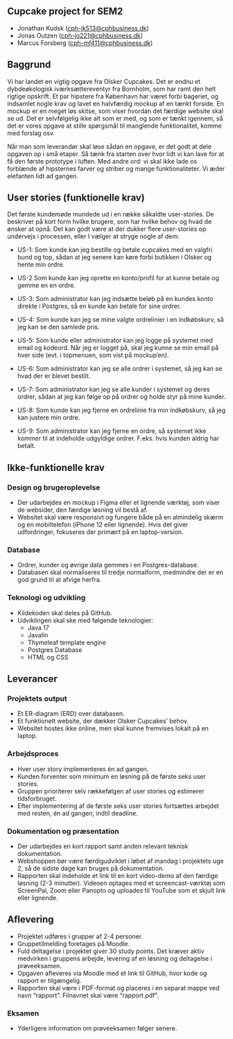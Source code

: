 ## Cupcake project for SEM2

- Jonathan Kudsk (cph-jk513@cphbusiness.dk)
- Jonas Outzen (cph-jo221@cphbusiness.dk)
- Marcus Forsberg (cph-mf411@cphbusiness.dk)

## Baggrund
Vi har landet en vigtig opgave fra Olsker Cupcakes. Det er endnu et dybdeøkologisk iværksættereventyr fra Bornholm, som har ramt den helt rigtige opskrift. Et par hipstere fra København har været forbi bageriet, og indsamlet nogle krav og lavet en halvfærdig mockup af en tænkt forside. En mockup er en meget løs skitse, som viser hvordan det færdige website skal se ud. Det er selvfølgelig ikke alt som er med, og som er tænkt igennem, så det er vores opgave at stille spørgsmål til manglende funktionalitet, komme med forslag osv.

Når man som leverandør skal løse sådan en opgave, er det godt at dele opgaven op i små etaper. Så tænk fra starten over hvor lidt vi kan lave for at få den første prototype i luften. Med andre ord: vi skal ikke lade os forblænde af hipsternes farver og striber og mange funktionaliteter. Vi æder elefanten lidt ad gangen.

## User stories (funktionelle krav)
Det første kundemøde mundede ud i en række såkaldte user-stories. De beskriver på kort form hvilke brugere, som har hvilke behov og hvad de ønsker at opnå. Det kan godt være at der dukker flere user-stories op undervejs i processen, eller I vælger at stryge nogle af dem:

- US-1: Som kunde kan jeg bestille og betale cupcakes med en valgfri bund og top, sådan at jeg senere kan køre forbi butikken i Olsker og hente min ordre.

- US-2 Som kunde kan jeg oprette en konto/profil for at kunne betale og gemme en en ordre.

- US-3: Som administrator kan jeg indsætte beløb på en kundes konto direkte i Postgres, så en kunde kan betale for sine ordrer.

- US-4: Som kunde kan jeg se mine valgte ordrelinier i en indkøbskurv, så jeg kan se den samlede pris.

- US-5: Som kunde eller administrator kan jeg logge på systemet med email og kodeord. Når jeg er logget på, skal jeg kunne se min email på hver side (evt. i topmenuen, som vist på mockup’en).

- US-6: Som administrator kan jeg se alle ordrer i systemet, så jeg kan se hvad der er blevet bestilt.

- US-7: Som administrator kan jeg se alle kunder i systemet og deres ordrer, sådan at jeg kan følge op på ordrer og holde styr på mine kunder.

- US-8: Som kunde kan jeg fjerne en ordrelinie fra min indkøbskurv, så jeg kan justere min ordre.

- US-9: Som administrator kan jeg fjerne en ordre, så systemet ikke kommer til at indeholde udgyldige ordrer. F.eks. hvis kunden aldrig har betalt.

## Ikke-funktionelle krav

### Design og brugeroplevelse
- Der udarbejdes en mockup i Figma eller et lignende værktøj, som viser de websider, den færdige løsning vil bestå af.
- Websitet skal være responsivt og fungere både på en almindelig skærm og en mobiltelefon (iPhone 12 eller lignende). Hvis det giver udfordringer, fokuseres der primært på en laptop-version.

### Database
- Ordrer, kunder og øvrige data gemmes i en Postgres-database.
- Databasen skal normaliseres til tredje normalform, medmindre der er en god grund til at afvige herfra.

### Teknologi og udvikling
- Kildekoden skal deles på GitHub.
- Udviklingen skal ske med følgende teknologier:
  - Java 17
  - Javalin
  - Thymeleaf template engine
  - Postgres Database
  - HTML og CSS

## Leverancer

### Projektets output
- Et ER-diagram (ERD) over databasen.
- Et funktionelt website, der dækker Olsker Cupcakes’ behov.
- Websitet hostes ikke online, men skal kunne fremvises lokalt på en laptop.

### Arbejdsproces
- Hver user story implementeres én ad gangen.
- Kunden forventer som minimum en løsning på de første seks user stories.
- Gruppen prioriterer selv rækkefølgen af user stories og estimerer tidsforbruget.
- Efter implementering af de første seks user stories fortsættes arbejdet med resten, én ad gangen, indtil deadline.

### Dokumentation og præsentation
- Der udarbejdes en kort rapport samt anden relevant teknisk dokumentation.
- Webshoppen bør være færdigudviklet i løbet af mandag i projektets uge 2, så de sidste dage kan bruges på dokumentation.
- Rapporten skal indeholde et link til en kort video-demo af den færdige løsning (2-3 minutter). Videoen optages med et screencast-værktøj som ScreenPal, Zoom eller Panopto og uploades til YouTube som et skjult link eller lignende.

## Aflevering
- Projektet udføres i grupper af 2-4 personer.
- Gruppetilmelding foretages på Moodle.
- Fuld deltagelse i projektet giver 30 study points. Det kræver aktiv medvirken i gruppens arbejde, levering af en løsning og deltagelse i prøveeksamen.
- Opgaven afleveres via Moodle med et link til GitHub, hvor kode og rapport er tilgængelig.
- Rapporten skal være i PDF-format og placeres i en separat mappe ved navn “rapport”. Filnavnet skal være “rapport.pdf”.

### Eksamen
- Yderligere information om prøveeksamen følger senere.

